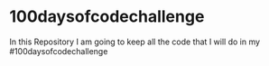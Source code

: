 # 100daysofcodechallenge
In this Repository I am going to keep all the code that I will do in my #100daysofcodechallenge
